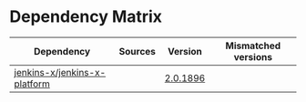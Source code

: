 # Dependency Matrix

Dependency | Sources | Version | Mismatched versions
---------- | ------- | ------- | -------------------
[jenkins-x/jenkins-x-platform](https://github.com/jenkins-x/jenkins-x-platform) |  | [2.0.1896](https://github.com/jenkins-x/jenkins-x-platform/releases/tag/v2.0.1896) | 
